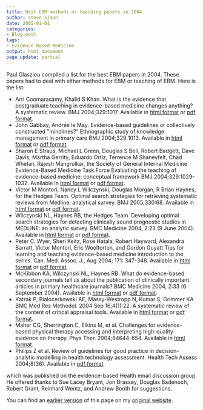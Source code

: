 ```yaml
---
title: Best EBM methods or teaching papers in 2004
author: Steve Simon
date: 2005-01-01
categories:
- Blog post
tags:
- Evidence Based Medicine
output: html_document
page_update: partial
---
```


Paul Glasziou compiled a list for the best EBM papers in 2004. These papers had to deal with either methods for EBM or teaching of EBM. Here is the list:

<!---More--->

+ Arri Coomarasamy, Khalid S Khan. What is the evidence that postgraduate teaching in evidence-based medicine changes anything? A systematic review. BMJ 2004;329:1017. Available in [html format][coo1] or [pdf format][coo2].
+ John Gabbay, Andrée le May. Evidence-based guidelines or collectively constructed "mindlines?" Ethnographic study of knowledge management in primary care BMJ 2004;329:1013. Available in [html format][gab1] or [pdf format][gab2].
+ Sharon E Straus, Michael L Green, Douglas S Bell, Robert Badgett, Dave Davis, Martha Gerrity, Eduardo Ortiz, Terrence M Shaneyfelt, Chad Whelan, Rajesh Mangrulkar, the Society of General Internal Medicine Evidence-Based Medicine Task Force Evaluating the teaching of evidence-based medicine: conceptual framework BMJ 2004;329:1029-1032. Available in [html format][str1] or [pdf format][str2].
+ Victor M Montori, Nancy L Wilczynski, Douglas Morgan, R Brian Haynes, for the Hedges Team. Optimal search strategies for retrieving systematic reviews from Medline: analytical survey. BMJ 2005;330:68. Available in [html format][mon1] or [pdf format][mon2].
+ Wilczynski NL, Haynes RB, the Hedges Team. Developing optimal search strategies for detecting clinically sound prognostic studies in MEDLINE: an analytic survey. BMC Medicine 2004, 2:23 (9 June 2004). Available in [html format][wil1] or [pdf format][wil2].
+ Peter C. Wyer, Sheri Keitz, Rose Hatala, Robert Hayward, Alexandra Barratt, Victor Montori, Eric Wooltorton, and Gordon Guyatt Tips for learning and teaching evidence-based medicine introduction to the series. Can. Med. Assoc. J., Aug 2004; 171: 347-348. Available in [html format][wye1] or [pdf format][wye2].
+ McKibbon KA, Wilczynski NL, Haynes RB. What do evidence-based secondary journals tell us about the publication of clinically important articles in primary healthcare journals? BMC Medicine 2004, 2:33 (6 September 2004). Available in [html format][mck1] or [pdf format][mck2].
+ Katrak P, Bialocerkowski AE, Massy-Westropp N, Kumar S, Grimmer KA BMC Med Res Methodol. 2004 Sep 16;4(1):22. A systematic review of the content of critical appraisal tools. Available in [html format][kat1] or [pdf format][kat2].
+ Maher CG, Sherrington C, Elkins M, et al. Challenges for evidence-based physical therapy accessing and interpreting high-quality evidence on therapy. Phys Ther. 2004;84644-654. Available in [html format][mah1].
+ Philips Z et al. Review of guidelines for good practice in decision-analytic modelling in health technology assessment. Health Tech Assess 2004;8(36). Available in [pdf format][phi1].

which was published on the evidence-based Health email discussion group. He offered thanks to Sue Lacey Bryant, Jon Brassey, Douglas Badenoch, Robert Grant, Reinhard Wentz, and Andrew Booth for suggestions.

You can find an [earlier version][sim1] of this page on my [original website][sim2].


[sim1]: http://www.pmean.com/05/BestEBM.html
[sim2]: http://www.pmean.com/original_site.html

[coo1]: https://www.ncbi.nlm.nih.gov/pmc/articles/PMC524555/
[coo2]: https://www.ncbi.nlm.nih.gov/pmc/articles/PMC524555/pdf/bmj32901017.pdf
[gab1]: https://www.bmj.com/content/329/7473/1013.full
[gab2]: https://www.bmj.com/content/329/7473/1013.full.pdf
[mon1]: https://www.bmj.com/content/330/7482/68.full
[mon2]: https://www.bmj.com/content/330/7482/68.full.pdf
[str1]: https://www.bmj.com/content/329/7473/1029.full
[str2]: https://www.bmj.com/content/329/7473/1029.full.pdf
[wil1]: https://bmcmedicine.biomedcentral.com/articles/10.1186/1741-7015-2-23
[wil2]: https://bmcmedicine.biomedcentral.com/counter/pdf/10.1186/1741-7015-2-23.pdf
[wye1]: https://www.cmaj.ca/content/171/4/347.full
[wye2]: https://www.cmaj.ca/content/cmaj/171/4/347.full.pdf
[mck1]: https://bmcmedicine.biomedcentral.com/articles/10.1186/1741-7015-2-33
[mck2]: https://bmcmedicine.biomedcentral.com/counter/pdf/10.1186/1741-7015-2-33.pdf
[kat1]: https://bmcmedresmethodol.biomedcentral.com/articles/10.1186/1471-2288-4-22
[kat2]: https://bmcmedresmethodol.biomedcentral.com/counter/pdf/10.1186/1471-2288-4-22.pdf
[mah1]: https://academic.oup.com/ptj/article/84/7/644/2857555
[phi1]: https://njl-admin.nihr.ac.uk/document/download/2004831
